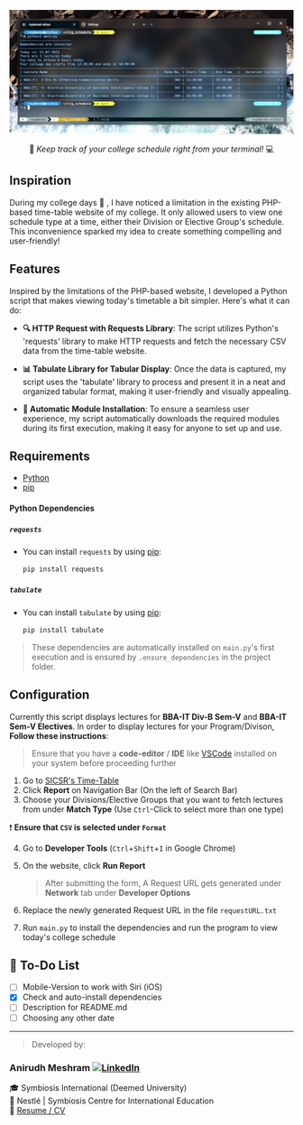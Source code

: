 ![screenshot](./screenshots/screenshot.jpg)

<center>🎒 <i> Keep track of your college schedule right from your terminal! </i> 💻</center>

## Inspiration

During my college days 🎒 , I have noticed a limitation in the existing PHP-based time-table website of my college. It only allowed users to view one schedule type at a time, either their Division or Elective Group's schedule. This inconvenience sparked my idea to create something compelling and user-friendly!

## Features

Inspired by the limitations of the PHP-based website, I developed a Python script that makes viewing today's timetable a bit simpler. Here's what it can do:

- **🔍 HTTP Request with Requests Library**: The script utilizes Python's 'requests' library to make HTTP requests and fetch the necessary CSV data from the time-table website.

- **📊 Tabulate Library for Tabular Display**: Once the data is captured, my script uses the 'tabulate' library to process and present it in a neat and organized tabular format, making it user-friendly and visually appealing.

- **🔄 Automatic Module Installation**: To ensure a seamless user experience, my script automatically downloads the required modules during its first execution, making it easy for anyone to set up and use.

## Requirements

- [Python](https://python.org/downloads)
- [pip](https://pypi.org/project/pip/)

#### Python Dependencies

##### `requests`

- You can install `requests` by using [pip](https://pypi.org/project/pip/):

  ```python
  pip install requests
  ```

##### `tabulate`

- You can install `tabulate` by using [pip](https://pypi.org/project/pip/):

  ```python
  pip install tabulate
  ```

> These dependencies are automatically installed on `main.py`'s first execution and is ensured by `.ensure_dependencies` in the project folder.

## Configuration

Currently this script displays lectures for **BBA-IT Div-B Sem-V** and **BBA-IT Sem-V Electives**. In order to display lectures for your Program/Divison, **Follow these instructions**:

> Ensure that you have a **code-editor** / **IDE** like [VSCode](https://code.visualstudio.com/download) installed on your system before proceeding further

1. Go to [SICSR's Time-Table](http://time-table.sicsr.ac.in)
2. Click **Report** on Navigation Bar (On the left of Search Bar)
3. Choose your Divisions/Elective Groups that you want to fetch lectures from under **Match Type** (Use `Ctrl`-Click to select more than one type)

❗ **Ensure that `CSV` is selected under `Format`**

4. Go to **Developer Tools** (`Ctrl`+`Shift`+`I` in Google Chrome)
5. On the website, click **Run Report**

   > After submitting the form, A Request URL gets generated under **Network** tab under **Developer Options**

6. Replace the newly generated Request URL in the file `requestURL.txt`

7. Run `main.py` to install the dependencies and run the program to view today's college schedule

## 📝 To-Do List

- [ ] Mobile-Version to work with Siri (iOS)
- [x] Check and auto-install dependencies
- [ ] Description for README.md
- [ ] Choosing any other date

---

> Developed by:

### Anirudh Meshram [![LinkedIn](https://icons-for-free.com/iconfiles/png/32/linkedin+square+icon-1320168278649782468.png)](https://www.linkedin.com/in/anirudh-meshram/)

🎓 Symbiosis International (Deemed University)\
💼 Nestlé | Symbiosis Centre for International Education\
📄 [Resume / CV](https://docs.google.com/document/d/1DNtgwjOoLIUEXjDqhiM5x3OZc3uJmC9BC4-K7pix5dM/edit)
